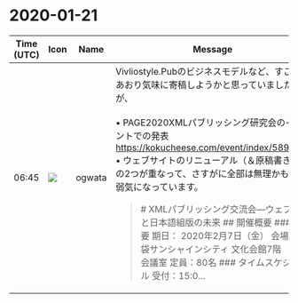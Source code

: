 # 2020-01-21

|Time (UTC)|Icon|Name|Message|
|---|---|---|---|
|06:45|![](https://avatars.slack-edge.com/2019-11-22/845042642576_070441337abaca9fb7b3_72.png)|ogwata|Vivliostyle.Pubのビジネスモデルなど、すこしあおり気味に寄稿しようかと思っていましたが、<br><br>• PAGE2020XMLパブリッシング研究会のイベントでの発表 <https://kokucheese.com/event/index/589362/><br>• ウェブサイトのリニューアル（＆原稿書き）<br>の2つが重なって、さすがに全部は無理かも…と弱気になっています。<br><blockquote># XMLパブリッシング交流会—ウェブ出版と日本語組版の未来 ## 開催概要 ### 概要 期日： 2020年2月7日（金） 会場：池袋サンシャインシティ 文化会館7階　710会議室 定員：80名 ### タイムスケジュール 受付：15:0...</blockquote>|
